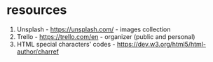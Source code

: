 # resources

1. Unsplash - https://unsplash.com/ - images collection
2. Trello - https://trello.com/en - organizer (public and personal)
3. HTML special characters' codes - https://dev.w3.org/html5/html-author/charref
